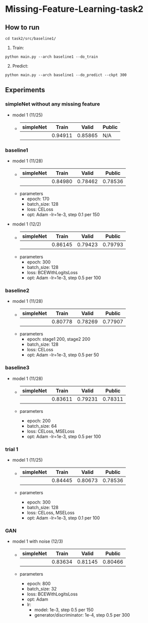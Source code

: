 # Missing-Feature-Learning-task2

## How to run
```
cd task2/src/baseline1/
```

1. Train:
```
python main.py --arch baseline1 --do_train
```

2. Predict:
```
python main.py --arch baseline1 --do_predict --ckpt 300
```

## Experiments

### simpleNet without any missing feature
- model 1 (11/25)
    - | simpleNet | Train   | Valid   | Public  |
      | --------- | ------- | ------- | ------- |
      |           | 0.94911 | 0.85865 |   N/A   |


### baseline1
- model 1 (11/28)
    - | simpleNet | Train   | Valid   | Public  |
      | --------- | ------- | ------- | ------- |
      |           | 0.84980 | 0.78462 | 0.78536 |
    - parameters
      - epoch: 170
      - batch_size: 128
      - loss: CELoss
      - opt: Adam -lr=1e-3, step 0.1 per 150
      
- model 1 (12/2)
    - | simpleNet | Train   | Valid   | Public  |
      | --------- | ------- | ------- | ------- |
      |           | 0.86145 | 0.79423 | 0.79793 |
    - parameters
      - epoch: 300
      - batch_size: 128
      - loss: BCEWithLogitsLoss
      - opt: Adam -lr=1e-3, step 0.5 per 100


### baseline2
- model 1 (11/28)
    - | simpleNet | Train   | Valid   | Public  |
      | --------- | ------- | ------- | ------- |
      |           | 0.80778 | 0.78269 | 0.77907 |
    - parameters
      - epoch: stage1 200, stage2 200
      - batch_size: 128
      - loss: CELoss
      - opt: Adam -lr=1e-3, step 0.5 per 50

      
### baseline3
- model 1 (11/28)
    - | simpleNet | Train   | Valid   | Public  |
      | --------- | ------- | ------- | ------- |
      |           | 0.83611 | 0.79231 | 0.78311 |
    
    - parameters
      - epoch: 200
      - batch_size: 64
      - loss: CELoss, MSELoss
      - opt: Adam -lr=1e-3, step 0.5 per 100
          

### trial 1
- model 1 (11/25)
    - | simpleNet | Train   | Valid   | Public  |
      | --------- | ------- | ------- | ------- |
      |           | 0.84445 | 0.80673 | 0.78536 |
    
    - parameters
      - epoch: 300
      - batch_size: 128
      - loss: CELoss, MSELoss
      - opt: Adam -lr=1e-3, step 0.1 per 100


### GAN
- model 1 with noise (12/3)
    - | simpleNet | Train   | Valid   | Public  |
      | --------- | ------- | ------- | ------- |
      |           | 0.83634 | 0.81145 | 0.80466 |
    
    - parameters
      - epoch: 800
      - batch_size: 32
      - loss: BCEWithLogitsLoss
      - opt: Adam 
      - lr: 
        - model: 1e-3, step 0.5 per 150
        - generator/discriminator: 1e-4, step 0.5 per 300
